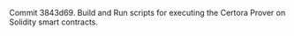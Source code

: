 Commit 3843d69.                    Build and Run scripts for executing the Certora Prover on Solidity smart contracts.